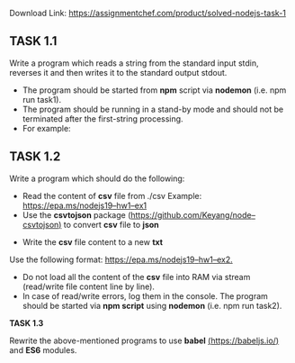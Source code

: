 Download Link: https://assignmentchef.com/product/solved-nodejs-task-1
<br>
<h2>TASK 1.1</h2>

Write a program which reads a string from the standard input stdin, reverses it and then writes it to the standard output stdout.

<ul>

 <li>The program should be started from <strong>npm</strong> script via <strong>nodemon</strong> (i.e. npm run task1).</li>

 <li>The program should be running in a stand-by mode and should not be terminated after the first-string processing.</li>

 <li>For example:</li>

</ul>

<h2>TASK 1.2</h2>

Write a program which should do the following:

<ul>

 <li>Read the content of <strong>csv</strong> file from ./csv Example: <a href="https://epa.ms/nodejs19-hw1-ex1">https://epa.ms/nodejs19</a><a href="https://epa.ms/nodejs19-hw1-ex1">–</a><a href="https://epa.ms/nodejs19-hw1-ex1">hw1</a><a href="https://epa.ms/nodejs19-hw1-ex1">–</a><a href="https://epa.ms/nodejs19-hw1-ex1">ex1</a></li>

 <li>Use the <strong>csvtojson</strong> package (<a href="https://github.com/Keyang/node-csvtojson">https://github.com/Keyang/node</a><a href="https://github.com/Keyang/node-csvtojson">–</a><a href="https://github.com/Keyang/node-csvtojson">csvtojson</a><a href="https://github.com/Keyang/node-csvtojson">)</a> to convert <strong>csv</strong> file to <strong>json</strong></li>

</ul>




<ul>

 <li>Write the <strong>csv</strong> file content to a new <strong>txt</strong></li>

</ul>

Use the following format: <a href="https://epa.ms/nodejs19-hw1-ex2">https://epa.ms/nodejs19</a><a href="https://epa.ms/nodejs19-hw1-ex2">–</a><a href="https://epa.ms/nodejs19-hw1-ex2">hw1</a><a href="https://epa.ms/nodejs19-hw1-ex2">–</a><a href="https://epa.ms/nodejs19-hw1-ex2">ex2</a><a href="https://epa.ms/nodejs19-hw1-ex2">.</a>

<ul>

 <li>Do not load all the content of the <strong>csv</strong> file into RAM via stream (read/write file content line by line).</li>

 <li>In case of read/write errors, log them in the console. The program should be started via <strong>npm script</strong> using <strong>nodemon</strong> (i.e. npm run task2).</li>

</ul>




<strong>TASK 1.3 </strong>

Rewrite the above-mentioned programs to use <strong>babel</strong> <a href="https://babeljs.io/">(</a><a href="https://babeljs.io/">https://babeljs.io/</a><a href="https://babeljs.io/">)</a> and <strong>ES6</strong> modules.




<strong> </strong>